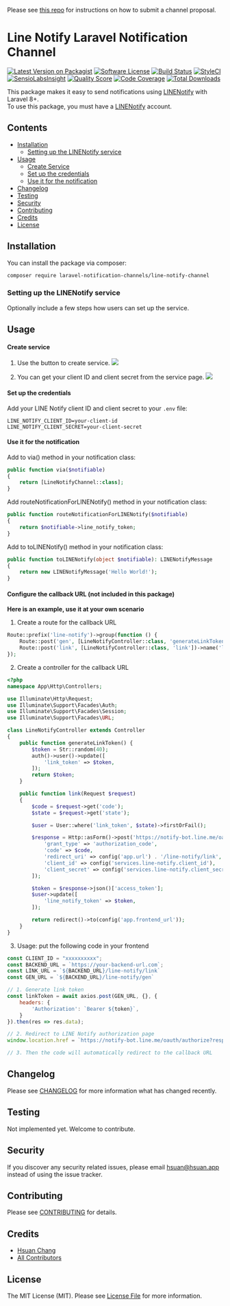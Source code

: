 Please see [this repo](https://github.com/laravel-notification-channels/channels) for instructions on how to submit a
channel proposal.

# Line Notify Laravel Notification Channel

[![Latest Version on Packagist](https://img.shields.io/packagist/v/laravel-notification-channels/line-notify-channel.svg?style=flat-square)](https://packagist.org/packages/laravel-notification-channels/line-notify-channel)
[![Software License](https://img.shields.io/badge/license-MIT-brightgreen.svg?style=flat-square)](LICENSE.md)
[![Build Status](https://img.shields.io/travis/laravel-notification-channels/line-notify-channel/master.svg?style=flat-square)](https://travis-ci.org/laravel-notification-channels/line-notify-channel)
[![StyleCI](https://styleci.io/repos/:style_ci_id/shield)](https://styleci.io/repos/:style_ci_id)
[![SensioLabsInsight](https://img.shields.io/sensiolabs/i/:sensio_labs_id.svg?style=flat-square)](https://insight.sensiolabs.com/projects/:sensio_labs_id)
[![Quality Score](https://img.shields.io/scrutinizer/g/laravel-notification-channels/line-notify-channel.svg?style=flat-square)](https://scrutinizer-ci.com/g/laravel-notification-channels/line-notify-channel)
[![Code Coverage](https://img.shields.io/scrutinizer/coverage/g/laravel-notification-channels/line-notify-channel/master.svg?style=flat-square)](https://scrutinizer-ci.com/g/laravel-notification-channels/line-notify-channel/?branch=master)
[![Total Downloads](https://img.shields.io/packagist/dt/laravel-notification-channels/line-notify-channel.svg?style=flat-square)](https://packagist.org/packages/laravel-notification-channels/line-notify-channel)

This package makes it easy to send notifications using [LINENotify](https://notify-bot.line.me/) with Laravel 8+.  
To use this package, you must have a [LINENotify](https://notify-bot.line.me/) account.


## Contents

- [Installation](#installation)
    - [Setting up the LINENotify service](#setting-up-the-LINENotify-service)
- [Usage](#usage)
    - [Create Service](#create-service)
    - [Set up the credentials](#set-up-the-credentials)
    - [Use it for the notification](#use-it-for-the-notification)
- [Changelog](#changelog)
- [Testing](#testing)
- [Security](#security)
- [Contributing](#contributing)
- [Credits](#credits)
- [License](#license)

## Installation

You can install the package via composer:

```bash
composer require laravel-notification-channels/line-notify-channel
```

### Setting up the LINENotify service

Optionally include a few steps how users can set up the service.

## Usage


#### Create service

1. Use the button to create service.
   ![](.README_images/717d8859.png)

2. You can get your client ID and client secret from the service page.
   ![](.README_images/0c54c9e2.png)

#### Set up the credentials

Add your LINE Notify client ID and client secret to your `.env` file:

```dotenv
LINE_NOTIFY_CLIENT_ID=your-client-id
LINE_NOTIFY_CLIENT_SECRET=your-client-secret
```

#### Use it for the notification
Add to via() method in your notification class:

```php
public function via($notifiable)
{
    return [LineNotifyChannel::class];
}
```

Add routeNotificationForLINENotify() method in your notification class:
```php
public function routeNotificationForLINENotify($notifiable)
{
    return $notifiable->line_notify_token;
}
```

Add to toLINENotify() method in your notification class:
```php
public function toLINENotify(object $notifiable): LINENotifyMessage
{
    return new LINENotifyMessage('Hello World!');
}
```


#### Configure the callback URL (not included in this package)

**Here is an example, use it at your own scenario**

1. Create a route for the callback URL

```php
Route::prefix('line-notify')->group(function () {
    Route::post('gen', [LineNotifyController::class, 'generateLinkToken'])->name('line-notify.callback')->middleware('auth:sanctum');
    Route::post('link', [LineNotifyController::class, 'link'])->name('line-notify.callback');
});
```

2. Create a controller for the callback URL

```php
<?php
namespace App\Http\Controllers;

use Illuminate\Http\Request;
use Illuminate\Support\Facades\Auth;
use Illuminate\Support\Facades\Session;
use Illuminate\Support\Facades\URL;

class LineNotifyController extends Controller
{
    public function generateLinkToken() {
        $token = Str::random(40);
        auth()->user()->update([
            'link_token' => $token,
        ]);
        return $token;
    }

    public function link(Request $request)
    {
        $code = $request->get('code');
        $state = $request->get('state');

        $user = User::where('link_token', $state)->firstOrFail();

        $response = Http::asForm()->post('https://notify-bot.line.me/oauth/token', [
            'grant_type' => 'authorization_code',
            'code' => $code,
            'redirect_uri' => config('app.url') . '/line-notify/link',
            'client_id' => config('services.line-notify.client_id'),
            'client_secret' => config('services.line-notify.client_secret'),
        ]);

        $token = $response->json()['access_token'];
        $user->update([
            'line_notify_token' => $token,
        ]);

        return redirect()->to(config('app.frontend_url'));
    }
}
```

3. Usage: put the following code in your frontend

```javascript
const CLIENT_ID = "xxxxxxxxxx";
const BACKEND_URL = `https://your-backend-url.com`;
const LINK_URL = `${BACKEND_URL}/line-notify/link`
const GEN_URL = `${BACKEND_URL}/line-notify/gen`

// 1. Generate link token
const linkToken = await axios.post(GEN_URL, {}, {
    headers: {
        'Authorization': `Bearer ${token}`,
    }
}).then(res => res.data);

// 2. Redirect to LINE Notify authorization page
window.location.href = `https://notify-bot.line.me/oauth/authorize?response_type=code&client_id=${CLIENT_ID}&redirect_uri=${encodeURIComponent(LINK_URL)}&scope=notify&state=${linkToken}&response_mode=form_post`;

// 3. Then the code will automatically redirect to the callback URL
```

## Changelog

Please see [CHANGELOG](CHANGELOG.md) for more information what has changed recently.

## Testing

Not implemented yet. Welcome to contribute.

## Security

If you discover any security related issues, please email hsuan@hsuan.app instead of using the issue tracker.

## Contributing

Please see [CONTRIBUTING](CONTRIBUTING.md) for details.

## Credits

- [Hsuan Chang](https://github.com/hsuan1117)
- [All Contributors](../../contributors)

## License

The MIT License (MIT). Please see [License File](LICENSE.md) for more information.
